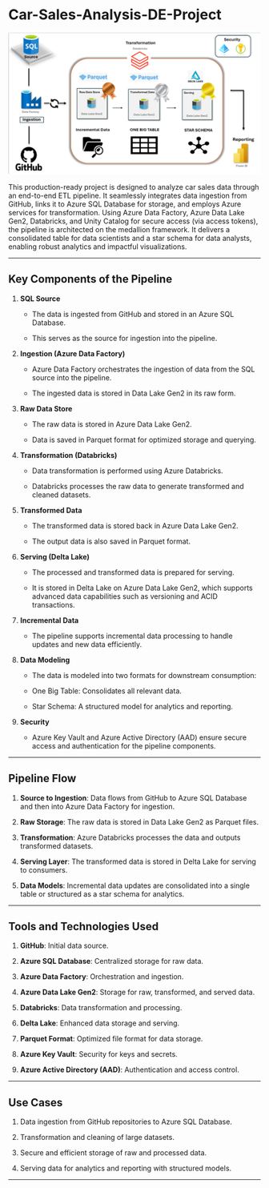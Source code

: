 # Car-Sales-Analysis-DE-Project

![Architechture](image.png)

This production-ready project is designed to analyze car sales data through an end-to-end ETL pipeline. It seamlessly integrates data ingestion from GitHub, links it to Azure SQL Database for storage, and employs Azure services for transformation. Using Azure Data Factory, Azure Data Lake Gen2, Databricks, and Unity Catalog for secure access (via access tokens), the pipeline is architected on the medallion framework. It delivers a consolidated table for data scientists and a star schema for data analysts, enabling robust analytics and impactful visualizations.

---

## Key Components of the Pipeline

1. **SQL Source**

    - The data is ingested from GitHub and stored in an Azure SQL Database.

    - This serves as the source for ingestion into the pipeline.

2. **Ingestion (Azure Data Factory)**

    - Azure Data Factory orchestrates the ingestion of data from the SQL source into the pipeline.

    - The ingested data is stored in Data Lake Gen2 in its raw form.

3. **Raw Data Store**

    - The raw data is stored in Azure Data Lake Gen2.

    - Data is saved in Parquet format for optimized storage and querying.

4. **Transformation (Databricks)**

    - Data transformation is performed using Azure Databricks.

    - Databricks processes the raw data to generate transformed and cleaned datasets.

5. **Transformed Data**

    - The transformed data is stored back in Azure Data Lake Gen2.

    - The output data is also saved in Parquet format.

6. **Serving (Delta Lake)**

    - The processed and transformed data is prepared for serving.

    - It is stored in Delta Lake on Azure Data Lake Gen2, which supports advanced data capabilities such as versioning and ACID transactions.

7. **Incremental Data**

    - The pipeline supports incremental data processing to handle updates and new data efficiently.

8. **Data Modeling**

    - The data is modeled into two formats for downstream consumption:

    - One Big Table: Consolidates all relevant data.

    - Star Schema: A structured model for analytics and reporting.

9. **Security**

    - Azure Key Vault and Azure Active Directory (AAD) ensure secure access and authentication for the pipeline components.

---

## Pipeline Flow

1. **Source to Ingestion**: Data flows from GitHub to Azure SQL Database and then into Azure Data Factory for ingestion.

2. **Raw Storage**: The raw data is stored in Data Lake Gen2 as Parquet files.

3. **Transformation**: Azure Databricks processes the data and outputs transformed datasets.

4. **Serving Layer**: The transformed data is stored in Delta Lake for serving to consumers.

5. **Data Models**: Incremental data updates are consolidated into a single table or structured as a star schema for analytics.

---

## Tools and Technologies Used

1. **GitHub**: Initial data source.

2. **Azure SQL Database**: Centralized storage for raw data.

3. **Azure Data Factory**: Orchestration and ingestion.

4. **Azure Data Lake Gen2**: Storage for raw, transformed, and served data.

5. **Databricks**: Data transformation and processing.

6. **Delta Lake**: Enhanced data storage and serving.

7. **Parquet Format**: Optimized file format for data storage.

8. **Azure Key Vault**: Security for keys and secrets.

9. **Azure Active Directory (AAD)**: Authentication and access control.

---

## Use Cases

1. Data ingestion from GitHub repositories to Azure SQL Database.

2. Transformation and cleaning of large datasets.

3. Secure and efficient storage of raw and processed data.

4. Serving data for analytics and reporting with structured models.

---
